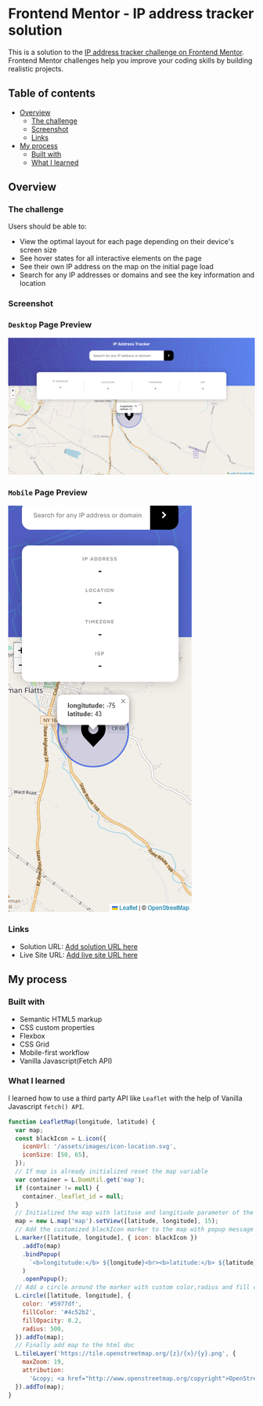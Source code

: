 # Frontend Mentor - IP address tracker solution

This is a solution to the [IP address tracker challenge on Frontend Mentor](https://www.frontendmentor.io/challenges/ip-address-tracker-I8-0yYAH0). Frontend Mentor challenges help you improve your coding skills by building realistic projects.

## Table of contents

- [Overview](#overview)
  - [The challenge](#the-challenge)
  - [Screenshot](#screenshot)
  - [Links](#links)
- [My process](#my-process)
  - [Built with](#built-with)
  - [What I learned](#what-i-learned)

## Overview

### The challenge

Users should be able to:

- View the optimal layout for each page depending on their device's screen size
- See hover states for all interactive elements on the page
- See their own IP address on the map on the initial page load
- Search for any IP addresses or domains and see the key information and location

### Screenshot

### `Desktop` Page Preview

![](./screenshots/desktop-design.png)

### `Mobile` Page Preview

![](./screenshots/mobile-design.png)

### Links

- Solution URL: [Add solution URL here](https://your-solution-url.com)
- Live Site URL: [Add live site URL here](https://your-live-site-url.com)

## My process

### Built with

- Semantic HTML5 markup
- CSS custom properties
- Flexbox
- CSS Grid
- Mobile-first workflow
- Vanilla Javascript(Fetch API)

### What I learned

I learned how to use a third party API like `Leaflet` with the help of Vanilla Javascript `fetch() API`.

```js
function LeafletMap(longitude, latitude) {
  var map;
  const blackIcon = L.icon({
    iconUrl: '/assets/images/icon-location.svg',
    iconSize: [50, 65],
  });
  // If map is already initialized reset the map variable
  var container = L.DomUtil.get('map');
  if (container != null) {
    container._leaflet_id = null;
  }
  // Initialized the map with latituse and longitiude parameter of the function
  map = new L.map('map').setView([latitude, longitude], 15);
  // Add the customized blackIcon marker to the map with popup message giving user,s latitude and longitude info
  L.marker([latitude, longitude], { icon: blackIcon })
    .addTo(map)
    .bindPopup(
      `<b>longitutude:</b> ${longitude}<br><b>latitude:</b> ${latitude}`,
    )
    .openPopup();
  // Add a circle around the marker with custom color,radius and fill color
  L.circle([latitude, longitude], {
    color: '#5977df',
    fillColor: '#4c52b2',
    fillOpacity: 0.2,
    radius: 500,
  }).addTo(map);
  // Finally add map to the html doc
  L.tileLayer('https://tile.openstreetmap.org/{z}/{x}/{y}.png', {
    maxZoom: 19,
    attribution:
      '&copy; <a href="http://www.openstreetmap.org/copyright">OpenStreetMap</a>',
  }).addTo(map);
}
```

